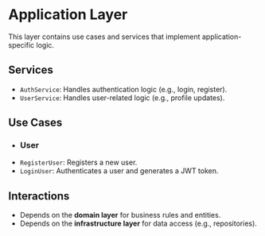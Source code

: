 # Application Layer

This layer contains use cases and services that implement application-specific logic.

## Services
- `AuthService`: Handles authentication logic (e.g., login, register).
- `UserService`: Handles user-related logic (e.g., profile updates).

## Use Cases
- ### User
- `RegisterUser`: Registers a new user.
- `LoginUser`: Authenticates a user and generates a JWT token.

## Interactions
- Depends on the **domain layer** for business rules and entities.
- Depends on the **infrastructure layer** for data access (e.g., repositories).